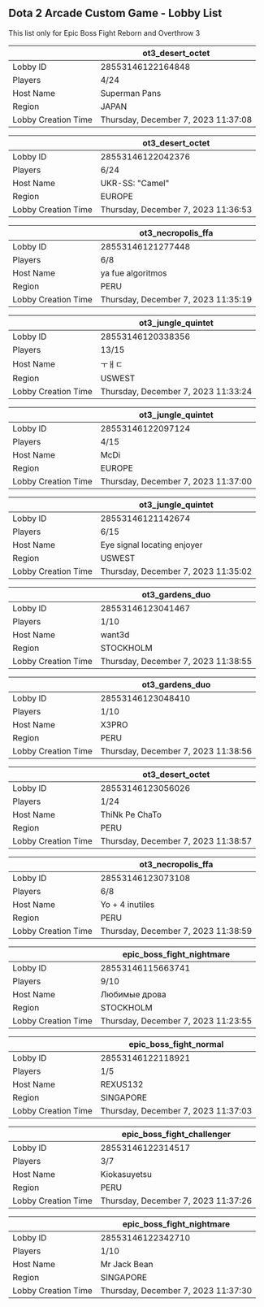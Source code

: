 ## Dota 2 Arcade Custom Game - Lobby List

This list only for Epic Boss Fight Reborn and Overthrow 3

|  | ot3_desert_octet |
| ------ | ------ |
| Lobby ID | 28553146122164848 |
| Players | 4/24 |
| Host Name | Superman Pans |
| Region | JAPAN |
| Lobby Creation Time | Thursday, December 7, 2023 11:37:08 |


|  | ot3_desert_octet |
| ------ | ------ |
| Lobby ID | 28553146122042376 |
| Players | 6/24 |
| Host Name | UKR-SS: "Camel" |
| Region | EUROPE |
| Lobby Creation Time | Thursday, December 7, 2023 11:36:53 |


|  | ot3_necropolis_ffa |
| ------ | ------ |
| Lobby ID | 28553146121277448 |
| Players | 6/8 |
| Host Name | ya fue algoritmos |
| Region | PERU |
| Lobby Creation Time | Thursday, December 7, 2023 11:35:19 |


|  | ot3_jungle_quintet |
| ------ | ------ |
| Lobby ID | 28553146120338356 |
| Players | 13/15 |
| Host Name | ㅜㅐㄷ |
| Region | USWEST |
| Lobby Creation Time | Thursday, December 7, 2023 11:33:24 |


|  | ot3_jungle_quintet |
| ------ | ------ |
| Lobby ID | 28553146122097124 |
| Players | 4/15 |
| Host Name | McDi |
| Region | EUROPE |
| Lobby Creation Time | Thursday, December 7, 2023 11:37:00 |


|  | ot3_jungle_quintet |
| ------ | ------ |
| Lobby ID | 28553146121142674 |
| Players | 6/15 |
| Host Name | Eye signal locating enjoyer |
| Region | USWEST |
| Lobby Creation Time | Thursday, December 7, 2023 11:35:02 |


|  | ot3_gardens_duo |
| ------ | ------ |
| Lobby ID | 28553146123041467 |
| Players | 1/10 |
| Host Name | want3d |
| Region | STOCKHOLM |
| Lobby Creation Time | Thursday, December 7, 2023 11:38:55 |


|  | ot3_gardens_duo |
| ------ | ------ |
| Lobby ID | 28553146123048410 |
| Players | 1/10 |
| Host Name | X3PRO |
| Region | PERU |
| Lobby Creation Time | Thursday, December 7, 2023 11:38:56 |


|  | ot3_desert_octet |
| ------ | ------ |
| Lobby ID | 28553146123056026 |
| Players | 1/24 |
| Host Name | ThiNk Pe ChaTo |
| Region | PERU |
| Lobby Creation Time | Thursday, December 7, 2023 11:38:57 |


|  | ot3_necropolis_ffa |
| ------ | ------ |
| Lobby ID | 28553146123073108 |
| Players | 6/8 |
| Host Name | Yo  + 4 inutiles |
| Region | PERU |
| Lobby Creation Time | Thursday, December 7, 2023 11:38:59 |


|  | epic_boss_fight_nightmare |
| ------ | ------ |
| Lobby ID | 28553146115663741 |
| Players | 9/10 |
| Host Name | Любимые дрова |
| Region | STOCKHOLM |
| Lobby Creation Time | Thursday, December 7, 2023 11:23:55 |


|  | epic_boss_fight_normal |
| ------ | ------ |
| Lobby ID | 28553146122118921 |
| Players | 1/5 |
| Host Name | REXUS132 |
| Region | SINGAPORE |
| Lobby Creation Time | Thursday, December 7, 2023 11:37:03 |


|  | epic_boss_fight_challenger |
| ------ | ------ |
| Lobby ID | 28553146122314517 |
| Players | 3/7 |
| Host Name | Kiokasuyetsu |
| Region | PERU |
| Lobby Creation Time | Thursday, December 7, 2023 11:37:26 |


|  | epic_boss_fight_nightmare |
| ------ | ------ |
| Lobby ID | 28553146122342710 |
| Players | 1/10 |
| Host Name | Mr Jack Bean |
| Region | SINGAPORE |
| Lobby Creation Time | Thursday, December 7, 2023 11:37:30 |


